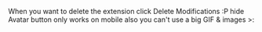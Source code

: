 When you want to delete the extension click 
Delete Modifications :P hide Avatar button only works on mobile also you can't use a big GIF & images  >:
